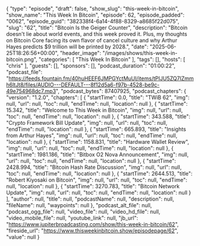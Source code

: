{
  "type": "episode",
  "draft": false,
  "show_slug": "this-week-in-bitcoin",
  "show_name": "This Week In Bitcoin",
  "episode": 62,
  "episode_padded": "0062",
  "episode_guid": "382338f4-6a14-4f88-8329-a8685f22d075",
  "slug": "62",
  "title": "Bitcoin Is the Geiger Counter",
  "description": "Bitcoin doesn't lie about world events, and this week proved it. Plus, my thoughts on Bitcoin Core facing its own flavor of cancel culture and why Arthur Hayes predicts $9 trillion will be printed by 2028.",
  "date": "2025-06-25T18:26:56+00:00",
  "header_image": "/images/shows/this-week-in-bitcoin.png",
  "categories": [
    "This Week In Bitcoin"
  ],
  "tags": [],
  "hosts": [
    "chris"
  ],
  "guests": [],
  "sponsors": [],
  "podcast_duration": "01:00:22",
  "podcast_file": "https://feeds.fountain.fm/40huHEEF6JMPGYctMuUI/items/tPIJU5ZQ7IZmmh6ltJt8/files/AUDIO---DEFAULT---8f12d5a6-f97b-4528-be9c-49e754968dc7.mp3",
  "podcast_bytes": 87407925,
  "podcast_chapters": {
    "version": "1.2.0",
    "chapters": [
      {
        "startTime": 0.0,
        "title": "TWiB 62",
        "img": null,
        "url": null,
        "toc": null,
        "endTime": null,
        "location": null
      },
      {
        "startTime": 15.342,
        "title": "Welcome to This Week in Bitcoin",
        "img": null,
        "url": null,
        "toc": null,
        "endTime": null,
        "location": null
      },
      {
        "startTime": 343.588,
        "title": "Crypto Framework Bill Update",
        "img": null,
        "url": null,
        "toc": null,
        "endTime": null,
        "location": null
      },
      {
        "startTime": 665.893,
        "title": "Insights from Arthur Hayes",
        "img": null,
        "url": null,
        "toc": null,
        "endTime": null,
        "location": null
      },
      {
        "startTime": 1158.831,
        "title": "Hardware Wallet Review",
        "img": null,
        "url": null,
        "toc": null,
        "endTime": null,
        "location": null
      },
      {
        "startTime": 1981.186,
        "title": "Bitbox O2 Nova Announcement",
        "img": null,
        "url": null,
        "toc": null,
        "endTime": null,
        "location": null
      },
      {
        "startTime": 2428.994,
        "title": "Bitcoin Hash Rate Discussion",
        "img": null,
        "url": null,
        "toc": null,
        "endTime": null,
        "location": null
      },
      {
        "startTime": 2644.513,
        "title": "Robert Kiyosaki on Bitcoin",
        "img": null,
        "url": null,
        "toc": null,
        "endTime": null,
        "location": null
      },
      {
        "startTime": 3270.783,
        "title": "Bitcoin Network Update",
        "img": null,
        "url": null,
        "toc": null,
        "endTime": null,
        "location": null
      }
    ],
    "author": null,
    "title": null,
    "podcastName": null,
    "description": null,
    "fileName": null,
    "waypoints": null
  },
  "podcast_alt_file": null,
  "podcast_ogg_file": null,
  "video_file": null,
  "video_hd_file": null,
  "video_mobile_file": null,
  "youtube_link": null,
  "jb_url": "https://www.jupiterbroadcasting.com/show/this-week-in-bitcoin/62",
  "fireside_url": "https://www.thisweekinbitcoin.show/episodepage/62",
  "value": null
}

